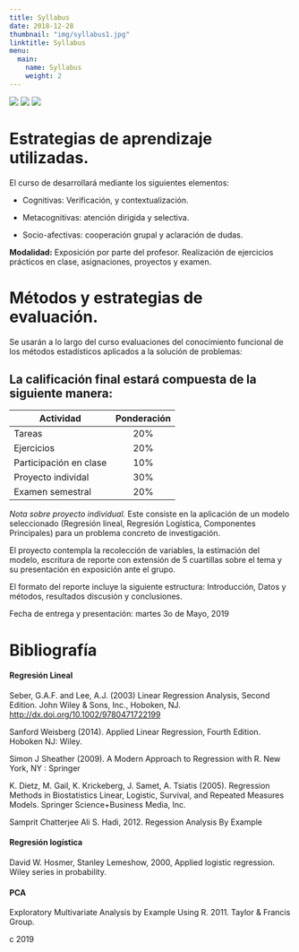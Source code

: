 ```yaml
---
title: Syllabus
date: 2018-12-28
thumbnail: "img/syllabus1.jpg"
linktitle: Syllabus
menu:
  main:
    name: Syllabus
    weight: 2
---
```

  
![](/img/syllabus2.jpg)
![](/img/syllabus3.jpg)
![](/img/syllabus4.jpg)
  

# Estrategias de aprendizaje utilizadas.

El curso de desarrollará mediante los siguientes elementos:

+ Cognitivas: Verificación, y contextualización.

+	Metacognitivas: atención dirigida y selectiva.

+	Socio-afectivas: cooperación grupal y aclaración de dudas.

**Modalidad:** Exposición por parte del profesor.  Realización de ejercicios prácticos en clase, asignaciones, proyectos y examen. 


# Métodos y estrategias de evaluación.
Se usarán a lo largo del curso evaluaciones del conocimiento funcional de los métodos estadísticos aplicados a la solución de problemas: 

La calificación final estará compuesta de la siguiente manera:
---

Actividad | Ponderación
|----------------------------------------|:---------------------:|
  Tareas                                 |                20% 
	 Ejercicios                        |            20%
  Participación en clase              |           10%
  Proyecto individal |              30%
  Examen semestral                    |              20%


*Nota sobre proyecto individual.* Este consiste en la aplicación de un modelo seleccionado (Regresión lineal, Regresión Logística, Componentes Principales) para un problema concreto de investigación.

El proyecto contempla la recolección de variables, la estimación del modelo, escritura de reporte con extensión de 5 cuartillas sobre el tema y su presentación en exposición ante el grupo.

El formato del reporte incluye la siguiente estructura: Introducción, Datos y métodos, resultados discusión y conclusiones.

Fecha de entrega y presentación: martes 3o de Mayo, 2019

# Bibliografía

#### Regresión Lineal

Seber, G.A.F. and Lee, A.J. (2003) Linear Regression Analysis, Second Edition. John Wiley & Sons, Inc., Hoboken, NJ. 
http://dx.doi.org/10.1002/9780471722199


Sanford Weisberg (2014). Applied Linear Regression, Fourth Edition. Hoboken NJ: Wiley. 
 

Simon J Sheather (2009). A Modern Approach to Regression with R. New York, NY : Springer

K. Dietz, M. Gail, K. Krickeberg, J. Samet, A. Tsiatis (2005). Regression Methods in Biostatistics Linear, Logistic, Survival, and Repeated Measures Models. Springer Science+Business Media, Inc.

Samprit Chatterjee Ali S. Hadi, 2012. Regession Analysis By Example

#### Regresión logística

David W. Hosmer, Stanley Lemeshow, 2000, Applied logistic regression. Wiley series in probability.


#### PCA 

Exploratory Multivariate Analysis by Example Using R. 2011. Taylor & Francis Group.


c 2019